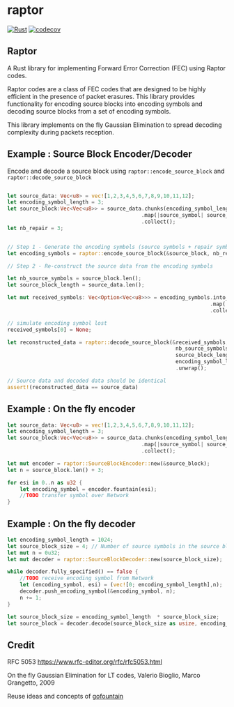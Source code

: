 # raptor

[![Rust](https://github.com/ypo/raptor/actions/workflows/rust.yml/badge.svg)](https://github.com/ypo/raptor/actions/workflows/rust.yml)
[![codecov](https://codecov.io/gh/ypo/raptor/branch/main/graph/badge.svg?token=P4KE639YU8)](https://codecov.io/gh/ypo/raptor)

## Raptor

A Rust library for implementing Forward Error Correction (FEC) using Raptor codes.

Raptor codes are a class of FEC codes that are designed to be highly efficient in the presence of packet erasures.
This library provides functionality for encoding source blocks into encoding symbols and decoding source blocks from a set of encoding symbols.

This library implements on the fly Gaussian Elimination to spread  decoding complexity during packets reception.

## Example : Source Block Encoder/Decoder

Encode and decode a source block using `raptor::encode_source_block` and `raptor::decode_source_block`


```rust

let source_data: Vec<u8> = vec![1,2,3,4,5,6,7,8,9,10,11,12];
let encoding_symbol_length = 3;
let source_block:Vec<Vec<u8>> = source_data.chunks(encoding_symbol_length)
                                           .map(|source_symbol| source_symbol.to_vec())
                                           .collect();
let nb_repair = 3;


// Step 1 - Generate the encoding symbols (source symbols + repair symbols)
let encoding_symbols = raptor::encode_source_block(&source_block, nb_repair);

// Step 2 - Re-construct the source data from the encoding symbols

let nb_source_symbols = source_block.len();
let source_block_length = source_data.len();

let mut received_symbols: Vec<Option<Vec<u8>>> = encoding_symbols.into_iter()
                                                                 .map(|symbols| Some(symbols))
                                                                 .collect();

// simulate encoding symbol lost
received_symbols[0] = None;

let reconstructed_data = raptor::decode_source_block(&received_symbols,
                                                      nb_source_symbols,
                                                      source_block_length,
                                                      encoding_symbol_length)
                                                      .unwrap();

// Source data and decoded data should be identical
assert!(reconstructed_data == source_data)
```

## Example : On the fly encoder

```rust
let source_data: Vec<u8> = vec![1,2,3,4,5,6,7,8,9,10,11,12];
let encoding_symbol_length = 3;
let source_block:Vec<Vec<u8>> = source_data.chunks(encoding_symbol_length)
                                           .map(|source_symbol| source_symbol.to_vec())
                                           .collect();

let mut encoder = raptor::SourceBlockEncoder::new(&source_block);
let n = source_block.len() + 3;

for esi in 0..n as u32 {
    let encoding_symbol = encoder.fountain(esi);
    //TODO transfer symbol over Network
}

```
## Example : On the fly decoder

```rust
let encoding_symbol_length = 1024;
let source_block_size = 4; // Number of source symbols in the source block
let mut n = 0u32;
let mut decoder = raptor::SourceBlockDecoder::new(source_block_size);

while decoder.fully_specified() == false {
    //TODO receive encoding symbol from Network
    let (encoding_symbol, esi) = (vec![0; encoding_symbol_length],n);
    decoder.push_encoding_symbol(&encoding_symbol, n);
    n += 1;
}

let source_block_size = encoding_symbol_length  * source_block_size;
let source_block = decoder.decode(source_block_size as usize, encoding_symbol_length);

```

## Credit

RFC 5053 <https://www.rfc-editor.org/rfc/rfc5053.html>

On the fly Gaussian Elimination for LT codes, Valerio Bioglio, Marco Grangetto, 2009

Reuse ideas and concepts of [gofountain](https://github.com/google/gofountain)

